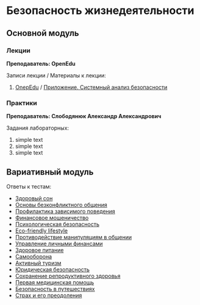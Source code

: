 # Безопасность жизнедеятельности

## Основной модуль

### Лекции

**Преподаватель: OpenEdu**

Записи лекции / Материалы к лекции:

1. [OnepEdu](https://openedu.ru/) / [Приложение. Системный анализ безопасности](https://drive.google.com/file/d/1-Ym0zFyD_ddeWU8DNoK9VZaIIg3Ky3hl/view?usp=sharing)

### Практики

**Преподаватель: Слободянюк Александр Александрович**

Задания лабораторных:

1. simple text
2. simple text
3. simple text

## Вариативный модуль

Ответы к тестам:

* [Здоровый сон](https://info-m3203.tech/empty)
* [Основы безконфликтного общения](https://info-m3203.tech/empty)
* [Профилактика зависимого поведения](https://info-m3203.tech/empty)
* [Финансовое мошеничество](https://info-m3203.tech/empty)
* [Психологическая безопасность](https://info-m3203.tech/empty)
* [Eco-friendly lifestyle](https://info-m3203.tech/empty)
* [Противодействие манипуляциям в общении](https://info-m3203.tech/empty)
* [Управление личными финансами](https://info-m3203.tech/empty)
* [Здоровое питание](https://info-m3203.tech/empty)
* [Самооборона](https://info-m3203.tech/empty)
* [Активный туризм](https://info-m3203.tech/empty)
* [Юридическая безопасность](https://info-m3203.tech/empty)
* [Сохранение репродуктивного здоровья](https://info-m3203.tech/empty)
* [Первая медицинская помощь](https://info-m3203.tech/empty)
* [Безопасность в путешествиях](https://info-m3203.tech/empty)
* [Страх и его преодоления](https://info-m3203.tech/empty)

